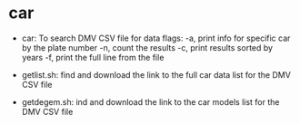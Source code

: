 # car

- car: To search DMV CSV file for data
  flags: -a, print info for specific car by the plate number
         -n, count the results
         -c, print results sorted by years
         -f, print the full line from the file
         
         
- getlist.sh: find and download the link to the full car data list for the DMV CSV file

- getdegem.sh: ind and download the link to the car models list for the DMV CSV file 
